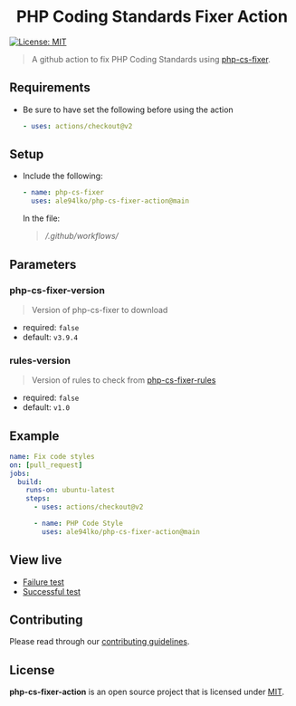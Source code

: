 <h1 align="center">PHP Coding Standards Fixer Action</h1>
<p>
  <a href="https://github.com/ale94lko/php-cs-fixer-action/blob/main/LICENSE" target="_blank">
    <img alt="License: MIT" src="https://img.shields.io/badge/License-MIT-green.svg" />
  </a>
</p>

> A github action to fix PHP Coding Standards using [php-cs-fixer](https://github.com/FriendsOfPHP/PHP-CS-Fixer).

## Requirements

- Be sure to have set the following before using the action
  ```yaml
  - uses: actions/checkout@v2
  ```

## Setup

- Include the following:
  ```yaml
  - name: php-cs-fixer
    uses: ale94lko/php-cs-fixer-action@main
  ```
  In the file:
  > <your-repo-name>_/.github/workflows/_<your-action-name>

## Parameters

### php-cs-fixer-version

> Version of php-cs-fixer to download

* required: `false`
* default: `v3.9.4`

### rules-version

> Version of rules to check from [php-cs-fixer-rules](https://github.com/ale94lko/php-cs-fixer-rules)

* required: `false`
* default: `v1.0`

## Example

```yaml
name: Fix code styles
on: [pull_request]
jobs:
  build:
    runs-on: ubuntu-latest
    steps:
      - uses: actions/checkout@v2

      - name: PHP Code Style
        uses: ale94lko/php-cs-fixer-action@main
```

## View live

- [Failure test](https://github.com/ale94lko/php-cs-fixer-action/runs/7422552728?check_suite_focus=true)
- [Successful test](https://github.com/ale94lko/php-cs-fixer-action/runs/7459443044?check_suite_focus=true)

## Contributing

Please read through our [contributing guidelines](https://github.com/ale94lko/php-cs-fixer-action/blob/main/.github/CONTRIBUTING.md).

## License

**php-cs-fixer-action** is an open source project that is licensed under [MIT](https://opensource.org/licenses/MIT).
